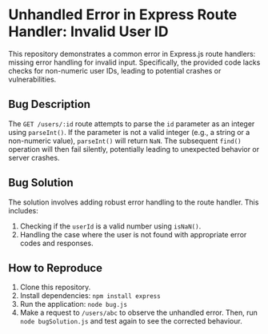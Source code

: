 # Unhandled Error in Express Route Handler: Invalid User ID

This repository demonstrates a common error in Express.js route handlers: missing error handling for invalid input.  Specifically, the provided code lacks checks for non-numeric user IDs, leading to potential crashes or vulnerabilities.

## Bug Description

The `GET /users/:id` route attempts to parse the `id` parameter as an integer using `parseInt()`.  If the parameter is not a valid integer (e.g., a string or a non-numeric value), `parseInt()` will return `NaN`.  The subsequent `find()` operation will then fail silently, potentially leading to unexpected behavior or server crashes.

## Bug Solution

The solution involves adding robust error handling to the route handler. This includes:

1.  Checking if the `userId` is a valid number using `isNaN()`.
2. Handling the case where the user is not found with appropriate error codes and responses.

## How to Reproduce

1. Clone this repository.
2. Install dependencies: `npm install express`
3. Run the application: `node bug.js`
4. Make a request to `/users/abc` to observe the unhandled error.  Then, run `node bugSolution.js` and test again to see the corrected behaviour.
